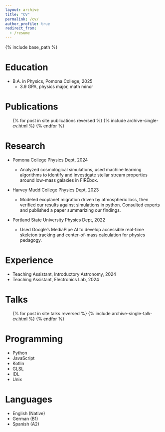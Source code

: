 ```yaml
---
layout: archive
title: "CV"
permalink: /cv/
author_profile: true
redirect_from:
  - /resume
---
```


{% include base_path %}

Education
======
* B.A. in Physics, Pomona College, 2025
  * 3.9 GPA, physics major, math minor

Publications
======
  <ul>{% for post in site.publications reversed %}
    {% include archive-single-cv.html %}
  {% endfor %}</ul>

Research
======
* Pomona College Physics Dept, 2024
  * Analyzed cosmological simulations, used machine learning algorithms to identify and investigate stellar stream properties around low-mass galaxies in FIREbox.

* Harvey Mudd College Physics Dept, 2023
  * Modeled exoplanet migration driven by atmospheric loss, then verified our results against simulations in python.  Consulted experts and published a paper summarizing our findings. 

* Portland State University Physics Dept, 2022  
  * Used Google’s MediaPipe AI to develop accessible real-time skeleton tracking and center-of-mass calculation for physics pedagogy. 
  
Experience
======
* Teaching Assistant, Introductory Astronomy, 2024
* Teaching Assistant, Electronics Lab, 2024
  
Talks
======
  <ul>{% for post in site.talks reversed %}
    {% include archive-single-talk-cv.html  %}
  {% endfor %}</ul>
  
Programming
======
* Python
* JavaScript
* Kotlin
* GLSL
* IDL
* Unix

Languages
======
* English (Native)
* German (B1)
* Spanish (A2)